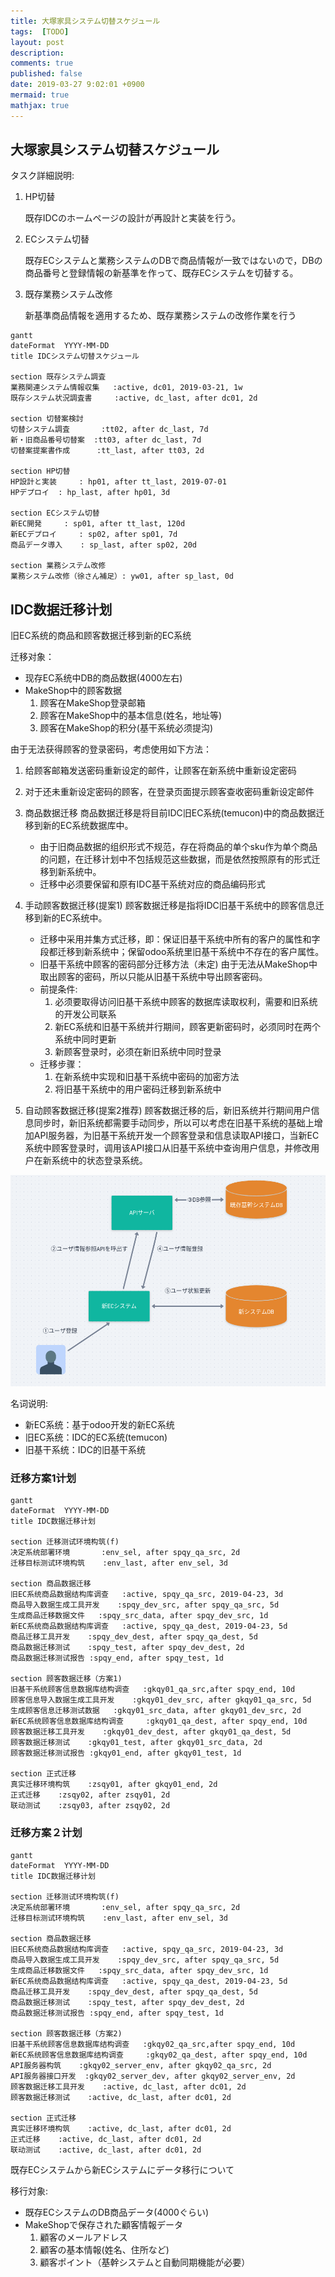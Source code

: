 ```yaml
---
title: 大塚家具システム切替スケジュール
tags:  [TODO]
layout: post
description: 
comments: true
published: false
date: 2019-03-27 9:02:01 +0900
mermaid: true
mathjax: true
---
```

<!-- 
计划说明：

1. 主页替换

    对主页进行重新设计和实现

2. EC商城系统替换

    目前现有EC系统不能直接使用业务系统的商品情报，而且不易扩展，所以从替换现有EC系统开始着手，规范数据库中商品编号及商品信息。

3. 业务系统修改

    修改或者替换现有业务系统，以适应新的商品编号和商品信息。

```mermaid
gantt
dateFormat  YYYY-MM-DD
title IDC系统替换计划

section 原有系统调查
业务流程相关系统信息收集   :active, dc01, 2019-03-21, 1w
旧系统研究报告           :active, dc_last, after dc01, 2d

section 替换方案研究
替换系统选择及研究       :tt02, after dc_last, 7d
新旧商品编码替换方案研究  :tt03, after dc_last, 7d
替换方案提案书做成      :tt_last, after tt03, 2d

section 主页替换
主页设计/实现     : hp01, after tt_last, 2019-07-01
主页部署验收  : hp_last, after hp01, 3d

section 商城系统替换
新商城开发     : sp01, after tt_last, 120d
新商城部署     : sp02, after sp01, 7d
商品数据导入    : sp03, after sp02, 20d

section 业务系统修改
业务系统修改实施  : yw01, after sp_last 2019-03-27, 0d
``` -->

## 大塚家具システム切替スケジュール

タスク詳細説明:

1. HP切替

    既存IDCのホームページの設計が再設計と実装を行う。

2. ECシステム切替

    既存ECシステムと業務システムのDBで商品情報が一致ではないので，DBの商品番号と登録情報の新基準を作って、既存ECシステムを切替する。

3. 既存業務システム改修

    新基準商品情報を適用するため、既存業務システムの改修作業を行う

```mermaid
gantt
dateFormat  YYYY-MM-DD
title IDCシステム切替スケジュール

section 既存システム調査
業務関連システム情報収集   :active, dc01, 2019-03-21, 1w
既存システム状況調査書     :active, dc_last, after dc01, 2d

section 切替案検討
切替システム調査       :tt02, after dc_last, 7d
新・旧商品番号切替案  :tt03, after dc_last, 7d
切替案提案書作成      :tt_last, after tt03, 2d

section HP切替
HP設計と実装     : hp01, after tt_last, 2019-07-01
HPデプロイ  : hp_last, after hp01, 3d

section ECシステム切替
新EC開発     : sp01, after tt_last, 120d
新ECデプロイ     : sp02, after sp01, 7d
商品データ導入    : sp_last, after sp02, 20d

section 業務システム改修
業務システム改修（徐さん補足）: yw01, after sp_last, 0d
```

## IDC数据迁移计划

旧EC系统的商品和顾客数据迁移到新的EC系统

迁移对象：

* 现存EC系统中DB的商品数据(4000左右)
* MakeShop中的顾客数据
    1. 顾客在MakeShop登录邮箱
    1. 顾客在MakeShop中的基本信息(姓名，地址等)
    1. 顾客在MakeShop的积分(基干系统必须提沟)

由于无法获得顾客的登录密码，考虑使用如下方法：

1. 给顾客邮箱发送密码重新设定的邮件，让顾客在新系统中重新设定密码
1. 对于还未重新设定密码的顾客，在登录页面提示顾客查收密码重新设定邮件



1. 商品数据迁移
    商品数据迁移是将目前IDC旧EC系统(temucon)中的商品数据迁移到新的EC系统数据库中。
    * 由于旧商品数据的组织形式不规范，存在将商品的单个sku作为单个商品的问题，在迁移计划中不包括规范这些数据，而是依然按照原有的形式迁移到新系统中。
    * 迁移中必须要保留和原有IDC基干系统对应的商品编码形式

1. 手动顾客数据迁移(提案1)
    顾客数据迁移是指将IDC旧基干系统中的顾客信息迁移到新的EC系统中。
    * 迁移中采用并集方式迁移，即：保证旧基干系统中所有的客户的属性和字段都迁移到新系统中；保留odoo系统里旧基干系统中不存在的客户属性。
    * 旧基干系统中顾客的密码部分迁移方法（未定)
    由于无法从MakeShop中取出顾客的密码，所以只能从旧基干系统中导出顾客密码。
    * 前提条件:
        1. 必须要取得访问旧基干系统中顾客的数据库读取权利，需要和旧系统的开发公司联系
        1. 新EC系统和旧基干系统并行期间，顾客更新密码时，必须同时在两个系统中同时更新
        1. 新顾客登录时，必须在新旧系统中同时登录
    * 迁移步骤：
        1. 在新系统中实现和旧基干系统中密码的加密方法
        1. 将旧基干系统中的用户密码迁移到新系统中

1. 自动顾客数据迁移(提案2推荐)
    顾客数据迁移的后，新旧系统并行期间用户信息同步时，新旧系统都需要手动同步，所以可以考虑在旧基干系统的基础上增加API服务器，为旧基干系统开发一个顾客登录和信息读取API接口，当新EC系统中顾客登录时，调用该API接口从旧基干系统中查询用户信息，并修改用户在新系统中的状态登录系统。

![](/assets/images/2019-04-21-13-35-51.png)

名词说明:
* 新EC系统：基于odoo开发的新EC系统
* 旧EC系统：IDC的EC系统(temucon)
* 旧基干系统：IDC的旧基干系统


### 迁移方案1计划

```mermaid
gantt
dateFormat  YYYY-MM-DD
title IDC数据迁移计划

section 迁移测试环境构筑(f)
决定系统部署环境       :env_sel, after spqy_qa_src, 2d
迁移目标测试环境构筑    :env_last, after env_sel, 3d

section 商品数据迁移
旧EC系统商品数据结构库调查   :active, spqy_qa_src, 2019-04-23, 3d
商品导入数据生成工具开发    :spqy_dev_src, after spqy_qa_src, 5d
生成商品迁移数据文件   :spqy_src_data, after spqy_dev_src, 1d
新EC系统商品数据结构库调查   :active, spqy_qa_dest, 2019-04-23, 5d
商品迁移工具开发    :spqy_dev_dest, after spqy_qa_dest, 5d
商品数据迁移测试    :spqy_test, after spqy_dev_dest, 2d
商品数据迁移测试报告 :spqy_end, after spqy_test, 1d

section 顾客数据迁移（方案1)
旧基干系统顾客信息数据库结构调查   :gkqy01_qa_src,after spqy_end, 10d
顾客信息导入数据生成工具开发    :gkqy01_dev_src, after gkqy01_qa_src, 5d
生成顾客信息迁移测试数据   :gkqy01_src_data, after gkqy01_dev_src, 2d
新EC系统顾客信息数据库结构调查     :gkqy01_qa_dest, after spqy_end, 10d
顾客数据迁移工具开发    :gkqy01_dev_dest, after gkqy01_qa_dest, 5d
顾客数据迁移测试    :gkqy01_test, after gkqy01_src_data, 2d
顾客数据迁移测试报告 :gkqy01_end, after gkqy01_test, 1d

section 正式迁移
真实迁移环境构筑    :zsqy01, after gkqy01_end, 2d
正式迁移    :zsqy02, after zsqy01, 2d
联动测试    :zsqy03, after zsqy02, 2d

```

### 迁移方案２计划

```mermaid
gantt
dateFormat  YYYY-MM-DD
title IDC数据迁移计划

section 迁移测试环境构筑(f)
决定系统部署环境       :env_sel, after spqy_qa_src, 2d
迁移目标测试环境构筑    :env_last, after env_sel, 3d

section 商品数据迁移
旧EC系统商品数据结构库调查   :active, spqy_qa_src, 2019-04-23, 3d
商品导入数据生成工具开发    :spqy_dev_src, after spqy_qa_src, 5d
生成商品迁移数据文件   :spqy_src_data, after spqy_dev_src, 1d
新EC系统商品数据结构库调查   :active, spqy_qa_dest, 2019-04-23, 5d
商品迁移工具开发    :spqy_dev_dest, after spqy_qa_dest, 5d
商品数据迁移测试    :spqy_test, after spqy_dev_dest, 2d
商品数据迁移测试报告 :spqy_end, after spqy_test, 1d

section 顾客数据迁移（方案2)
旧基干系统顾客信息数据库结构调查   :gkqy02_qa_src,after spqy_end, 10d
新EC系统顾客信息数据库结构调查     :gkqy02_qa_dest, after spqy_end, 10d
API服务器构筑    :gkqy02_server_env, after gkqy02_qa_src, 2d
API服务器接口开发  :gkqy02_server_dev, after gkqy02_server_env, 2d
顾客数据迁移工具开发    :active, dc_last, after dc01, 2d
顾客数据迁移测试    :active, dc_last, after dc01, 2d

section 正式迁移
真实迁移环境构筑    :active, dc_last, after dc01, 2d
正式迁移    :active, dc_last, after dc01, 2d
联动测试    :active, dc_last, after dc01, 2d
```


既存ECシステムから新ECシステムにデータ移行について

移行対象:

* 既存ECシステムのDB商品データ(4000ぐらい)
* MakeShopで保存された顧客情報データ
    1. 顧客のメールアドレス
    1. 顧客の基本情報(姓名、住所など)
    1. 顧客ポイント（基幹システムと自動同期機能が必要）